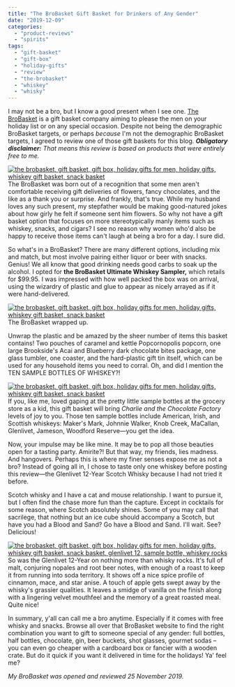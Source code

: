 ```yaml
---
title: "The BroBasket Gift Basket for Drinkers of Any Gender"
date: "2019-12-09"
categories:
  - "product-reviews"
  - "spirits"
tags:
  - "gift-basket"
  - "gift-box"
  - "holiday-gifts"
  - "review"
  - "the-brobasket"
  - "whiskey"
  - "whisky"
---
```


I may not be a bro, but I know a good present when I see one. [The BroBasket](https://www.thebrobasket.com/collections/christmas-gift-baskets-for-men/) is a gift basket company aiming to please the men on your holiday list or on any special occasion. Despite not being the demographic BroBasket targets, or perhaps _because_ I'm not the demographic BroBasket targets, I agreed to review one of those gift baskets for this blog. **_Obligatory disclaimer:_** _That means this review is based on products that were entirely free to me._

[![the brobasket, gift basket, gift box, holiday gifts for men, holiday gifts, whiskey gift basket, snack basket](https://thegourmez-wpmedia.s3.amazonaws.com/2019/12/BroBasket-002-375x500.jpg)](https://thegourmez-wpmedia.s3.amazonaws.com/2019/12/BroBasket-002.jpg)The BroBasket was born out of a recognition that some men aren't comfortable receiving gift deliveries of flowers, fancy chocolates, and the like as a thank you or surprise. And frankly, that's true. While my husband loves any such present, my stepfather would be making good-natured jokes about how girly he felt if someone sent him flowers. So why not have a gift basket option that focuses on more stereotypically manly items such as whiskey, snacks, and cigars? I see no reason why women who'd also be happy to receive those items can't laugh at being a bro for a day. I sure did.

So what's in a BroBasket? There are many different options, including mix and match, but most involve pairing either liquor or beer with snacks. Genius! We all know that good drinking needs good carbs to soak up the alcohol. I opted for **the BroBasket Ultimate Whiskey Sampler,** which retails for $99.95. I was impressed with how well packed the box was on arrival, using the wizardry of plastic and glue to appear as nicely arrayed as if it were hand-delivered.




<div class="caption">

[![the brobasket, gift basket, gift box, holiday gifts for men, holiday gifts, whiskey gift basket, snack basket](https://thegourmez-wpmedia.s3.amazonaws.com/2019/12/BroBasket-001-400x500.jpg)](https://thegourmez-wpmedia.s3.amazonaws.com/2019/12/BroBasket-001.jpg) The BroBasket wrapped up.</div>


Unwrap the plastic and be amazed by the sheer number of items this basket contains! Two pouches of caramel and kettle Popcornopolis popcorn, one large Brookside's Acai and Blueberry dark chocolate bites package, one glass tumbler, one coaster, and the hard-plastic gift tin itself, which can be used for any household items you need to corral. Oh, and did I mention the TEN SAMPLE BOTTLES OF WHISKEY?!

[![the brobasket, gift basket, gift box, holiday gifts for men, holiday gifts, whiskey gift basket, snack basket](https://thegourmez-wpmedia.s3.amazonaws.com/2019/12/BroBasket-003-500x402.jpg)](https://thegourmez-wpmedia.s3.amazonaws.com/2019/12/BroBasket-003.jpg)If you, like me, loved gaping at the pretty little sample bottles at the grocery store as a kid, this gift basket will bring _Charlie and the Chocolate Factory_ levels of joy to you. Those ten sample bottles include American, Irish, and Scottish whiskeys: Maker's Mark, Johnnie Walker, Knob Creek, MaCallan, Glenlivet, Jameson, Woodford Reserve—you get the idea.

Now, your impulse may be like mine. It may be to pop all those beauties open for a tasting party. Amirite?! But that way, my friends, lies madness. And hangovers. Perhaps this is where my finer senses expose me as not a bro? Instead of going all in, I chose to taste only one whiskey before posting this review—the Glenlivet 12-Year Scotch Whisky because I had not tried it before.

Scotch whisky and I have a cat and mouse relationship. I want to pursue it, but I often find the chase more fun than the capture. Except in cocktails for some reason, where Scotch absolutely shines. Some of you may call that sacrilege, that nothing but an ice cube should accompany a Scotch, but have you had a Blood and Sand? Go have a Blood and Sand. I'll wait. See? Delicious!

[![the brobasket, gift basket, gift box, holiday gifts for men, holiday gifts, whiskey gift basket, snack basket, glenlivet 12, sample bottle, whiskey rocks](https://thegourmez-wpmedia.s3.amazonaws.com/2019/12/BroBasket-004-404x500.jpg)](https://thegourmez-wpmedia.s3.amazonaws.com/2019/12/BroBasket-004.jpg)So was the Glenlivet 12-Year on nothing more than whisky rocks. It's full of malt, conjuring nopales and root beer notes, with enough of a roast to keep it from running into soda territory. It shows off a nice spice profile of cinnamon, mace, and star anise. A touch of apple gets swept away by the whisky's grassier qualities. It leaves a smidge of vanilla on the finish along with a lingering velvet mouthfeel and the memory of a great roasted meal. Quite nice!

In summary, y'all can call me a bro anytime. Especially if it comes with free whisky and snacks. Browse all over that BroBasket website to find the right combination you want to gift to someone special of any gender: full bottles, half bottles, chocolate, gin, beer buckets, shot glasses, gourmet sodas – you can even go cheaper with a cardboard box or fancier with a wooden crate. But do it quick if you want it delivered in time for the holidays! Ya' feel me?

_My BroBasket was opened and reviewed 25 November 2019._
